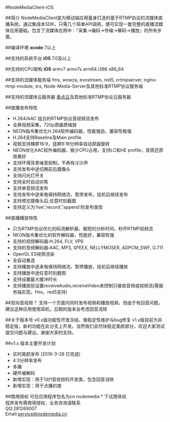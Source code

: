 #NodeMediaClient-iOS

##简介
NodeMediaClient是为移动端应用量身打造的基于RTMP协议的流媒体直播系统。通过集成本SDK，只需几个简单API调用，便可实现一套完整的直播流媒体应用基础。包含了流媒体应用中：『采集->编码->传输->解码->播放』的所有步骤。

##编译环境
**xcode** 7以上

##支持的系统平台
**iOS** 7.0及以上

##支持的CPU架构
**iOS** armv7 armv7s arm64 i386 x86_64  

##支持的流媒体服务端
fms, wowza, evostream, red5, crtmpserver, nginx-rtmp-module, srs, Node-Media-Server及其他标准RTMP协议服务端

##支持的流媒体云服务器
[奥点云](http://www.aodianyun.com/)及其他标准RTMP协议云服务器

##直播发布特性
* H.264/AAC 组合的RTMP协议音视频流发布
* 全屏视频采集，720p原画质缩放
* NEON指令集优化H.264软件编码器，性能强劲，兼容性极强
* H.264支持Baseline及Main profile
* 视频支持横屏16:9，竖屏9:16分辨率自动原画旋转
* NEON优化AAC软件编码器，极少CPU占用，支持LC和HE profile，音质还原效果好
* 支持环境背景噪音抑制，不再有沙沙声
* 支持发布中途切换前后摄像头
* 支持闪光灯开关
* 支持全时自动对焦
* 支持单音频流发布
* 支持发布中途来电保持网络流，暂停发布，挂机后继续发布
* 支持预览摄像头后,任意时刻截图
* 支持定义为'live','record','append'的发布类型


##直播播放特性
* 只为RTMP协议优化的码流解析器，极短的分析时间，秒开RTMP视频流
* NEON指令集优化的软件解码器，性能好，兼容性强
* 支持的视频解码器:H.264, FLV, VP6
* 支持的音频解码器:AAC, MP3, SPEEX, NELLYMOSER, ADPCM_SWF, G.711
* OpenGL ES视频渲染
* 全自动重连
* 支持播放中途来电保持网络流，暂停播放，挂机后继续播放
* 支持播放中途任意时刻截图
* 支持设置最大缓冲时长
* 支持播放前设置receiveAudio,receiveVideo来控制只接收音频或视频流(需服务端实现，fms，red5支持)

##双向音视频？
支持一个页面内同时发布视频和播放视频，但由于有回音问题，建议这种应用使用耳机，后期的版本会考虑回音消除

##关于版本号 
v0.x版功能性开发冻结，做稳定性维护与bug修复
v1.x版目前为非稳定版，新的功能在此分支上开发。当然我们会尽快稳定美颜部分，欢迎大家测试提交问题与建议。谢谢大家的支持。

##v1.x 版本主要开发计划
 * 实时美颜发布 (2016-3-28 已完成)
 * 4:3分辨率发布
 * 多播
 * 硬件编解码
 * 新增实现：用于1对1音视频的开发类，包含回音消除
 * 新增实现：用于点播的类

##商用授权
可在应用程序包名为cn.nodemedia.* 下试用体验  
程序发布需商用授权，业务咨询请联系  
QQ:281269007  
Email:service@nodemedia.cn
